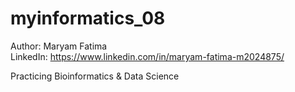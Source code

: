# myinformatics_08
Author: Maryam Fatima <br>
LinkedIn: https://www.linkedin.com/in/maryam-fatima-m2024875/

Practicing Bioinformatics &amp; Data Science
